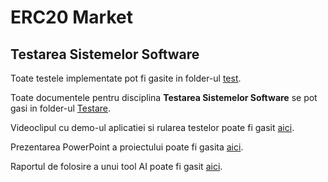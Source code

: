 # ERC20 Market

## Testarea Sistemelor Software

Toate testele implementate pot fi gasite in folder-ul [test](https://github.com/BluThund3r/erc20-market/tree/testare/test).

Toate documentele pentru disciplina **Testarea Sistemelor Software** se pot gasi in folder-ul [Testare](https://github.com/BluThund3r/erc20-market/tree/testare/Testare).

Videoclipul cu demo-ul aplicatiei si rularea testelor poate fi gasit [aici](https://www.youtube.com/watch?v=T_gPLeHKJ3A&ab_channel=IoanStoica).

Prezentarea PowerPoint a proiectului poate fi gasita [aici](https://github.com/BluThund3r/erc20-market/blob/testare/Testare/Prezentare.pptx).

Raportul de folosire a unui tool AI poate fi gasit [aici](https://github.com/BluThund3r/erc20-market/blob/testare/Testare/Raport%20de%20folosire%20a%20chatGPT%20in%20testarea%20software.docx).
